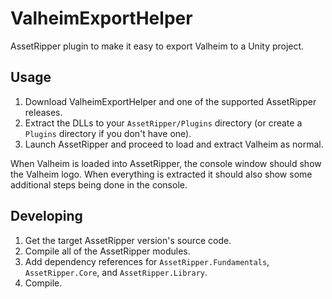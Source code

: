 # ValheimExportHelper
AssetRipper plugin to make it easy to export Valheim to a Unity project.

## Usage
1. Download ValheimExportHelper and one of the supported AssetRipper releases.
2. Extract the DLLs to your `AssetRipper/Plugins` directory (or create a `Plugins` directory if you don't have one).
3. Launch AssetRipper and proceed to load and extract Valheim as normal.

When Valheim is loaded into AssetRipper, the console window should show the Valheim logo. When everything is extracted it should also show some additional steps being done in the console.

## Developing
1. Get the target AssetRipper version's source code.
2. Compile all of the AssetRipper modules.
3. Add dependency references for `AssetRipper.Fundamentals`, `AssetRipper.Core`, and `AssetRipper.Library`.
4. Compile.
